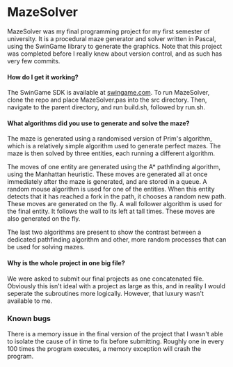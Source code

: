 # MazeSolver

MazeSolver was my final programming project for my first semester of university. It is a procedural maze generator and solver written in Pascal, using the SwinGame library to generate the graphics. Note that this project was completed before I really knew about version control, and as such has very few commits.

#### How do I get it working?

The SwinGame SDK is available at [swingame.com](http://www.swingame.com/). To run MazeSolver, clone the repo and place MazeSolver.pas into the src directory. Then, navigate to the parent directory, and run build.sh, followed by run.sh.

#### What algorithms did you use to generate and solve the maze?

The maze is generated using a randomised version of Prim's algorithm, which is a relatively simple algorithm used to generate perfect mazes. The maze is then solved by three entities, each running a different algorithm.

 The moves of one entity are generated using the A* pathfinding algorithm, using the Manhattan heuristic. These moves are generated all at once immediately after the maze is generated, and are stored in a queue.
 A random mouse algorithm is used for one of the entities. When this entity detects that it has reached a fork in the path, it chooses a random new path. These moves are generated on the fly.
 A wall follower algorithm is used for the final entity. It follows the wall to its left at tall times. These moves are also generated on the fly.
 
 The last two algorithms are present to show the contrast between a dedicated pathfinding algorithm and other, more random processes that can be used for solving mazes.

#### Why is the whole project in one big file?

We were asked to submit our final projects as one concatenated file. Obviously this isn't ideal with a project as large as this, and in reality I would seperate the subroutines more logically. However, that luxury wasn't available to me.

### Known bugs

There is a memory issue in the final version of the project that I wasn't able to isolate the cause of in time to fix before submitting. Roughly one in every 100 times the program executes, a memory exception will crash the program.
